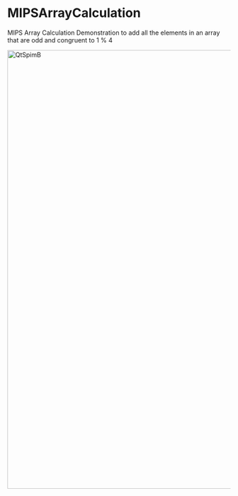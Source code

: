 # MIPSArrayCalculation
MIPS Array Calculation
Demonstration to add all the elements in an array that are odd and congruent to 1 % 4

<img width="992" alt="QtSpimB" src="https://github.com/SamChenYu/MIPSArrayCalculation/assets/150127006/96a89b1d-7ba8-44fe-91ee-892c38187eb7">

